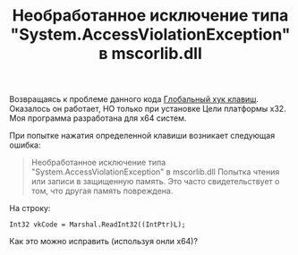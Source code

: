 ﻿---
title: "Необработанное исключение типа &quot;System.AccessViolationException&quot; в mscorlib.dll"
se.owner.user_id: 313529
se.owner.display_name: "Xhonor"
se.owner.link: "https://ru.stackoverflow.com/users/313529/xhonor"
se.link: "https://ru.stackoverflow.com/questions/916075/%d0%9d%d0%b5%d0%be%d0%b1%d1%80%d0%b0%d0%b1%d0%be%d1%82%d0%b0%d0%bd%d0%bd%d0%be%d0%b5-%d0%b8%d1%81%d0%ba%d0%bb%d1%8e%d1%87%d0%b5%d0%bd%d0%b8%d0%b5-%d1%82%d0%b8%d0%bf%d0%b0-system-accessviolationexception-%d0%b2-mscorlib-dll"
se.question_id: 916075
se.post_type: question
se.score: 0
---
<p>Возвращаясь к проблеме данного кода <a href="https://ru.stackoverflow.com/questions/914900/%D0%93%D0%BB%D0%BE%D0%B1%D0%B0%D0%BB%D1%8C%D0%BD%D1%8B%D0%B9-%D1%85%D1%83%D0%BA-%D0%BA%D0%BB%D0%B0%D0%B2%D0%B8%D1%88">Глобальный хук клавиш</a>. Оказалось он работает, НО только при установке Цели платформы х32. Моя программа разработана для x64 систем.</p>

<p>При попытке нажатия определенной клавиши возникает следующая ошибка:</p>

<blockquote>
  <p>Необработанное исключение типа "System.AccessViolationException" в mscorlib.dll
  Попытка чтения или записи в защищенную память. Это часто свидетельствует о том, что другая память повреждена.</p>
</blockquote>

<p>На строку: </p>

<pre><code>Int32 vkCode = Marshal.ReadInt32((IntPtr)L);
</code></pre>

<p>Как это можно исправить (используя онли x64)?</p>
